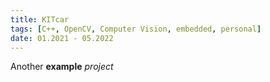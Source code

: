 ```yaml
---
title: KITcar
tags: [C++, OpenCV, Computer Vision, embedded, personal]
date: 01.2021 - 05.2022
---
```

Another __example__ *project*